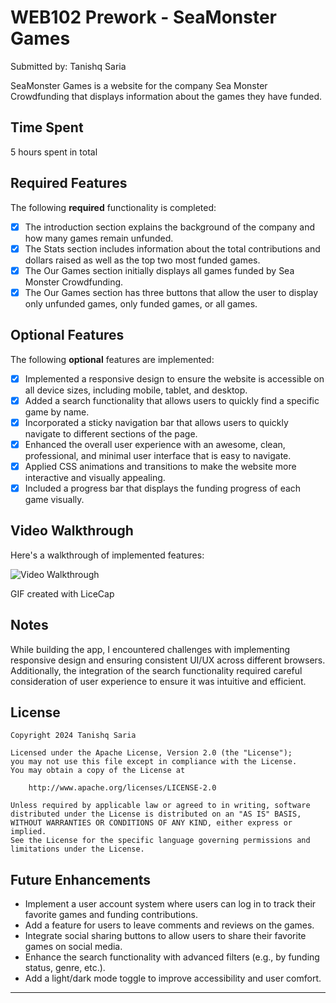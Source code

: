 # WEB102 Prework - SeaMonster Games

Submitted by: Tanishq Saria

SeaMonster Games is a website for the company Sea Monster Crowdfunding that displays information about the games they have funded.

## Time Spent
5 hours spent in total

## Required Features

The following **required** functionality is completed:

* [x] The introduction section explains the background of the company and how many games remain unfunded.
* [x] The Stats section includes information about the total contributions and dollars raised as well as the top two most funded games.
* [x] The Our Games section initially displays all games funded by Sea Monster Crowdfunding.
* [x] The Our Games section has three buttons that allow the user to display only unfunded games, only funded games, or all games.

## Optional Features

The following **optional** features are implemented:

* [x] Implemented a responsive design to ensure the website is accessible on all device sizes, including mobile, tablet, and desktop.
* [x] Added a search functionality that allows users to quickly find a specific game by name.
* [x] Incorporated a sticky navigation bar that allows users to quickly navigate to different sections of the page.
* [x] Enhanced the overall user experience with an awesome, clean, professional, and minimal user interface that is easy to navigate.
* [x] Applied CSS animations and transitions to make the website more interactive and visually appealing.
* [x] Included a progress bar that displays the funding progress of each game visually.

## Video Walkthrough

Here's a walkthrough of implemented features:

![Video Walkthrough](http://i.imgur.com/link/to/your/gif/file.gif)

<!-- Replace the above link with the actual URL of your GIF. -->

GIF created with LiceCap  
<!-- Replace with the name of the GIF tool you used, e.g., Kap, ScreenToGif, Peek, etc. -->

## Notes

While building the app, I encountered challenges with implementing responsive design and ensuring consistent UI/UX across different browsers. Additionally, the integration of the search functionality required careful consideration of user experience to ensure it was intuitive and efficient.

## License

    Copyright 2024 Tanishq Saria

    Licensed under the Apache License, Version 2.0 (the "License");
    you may not use this file except in compliance with the License.
    You may obtain a copy of the License at

        http://www.apache.org/licenses/LICENSE-2.0

    Unless required by applicable law or agreed to in writing, software
    distributed under the License is distributed on an "AS IS" BASIS,
    WITHOUT WARRANTIES OR CONDITIONS OF ANY KIND, either express or implied.
    See the License for the specific language governing permissions and
    limitations under the License.


## Future Enhancements

* Implement a user account system where users can log in to track their favorite games and funding contributions.
* Add a feature for users to leave comments and reviews on the games.
* Integrate social sharing buttons to allow users to share their favorite games on social media.
* Enhance the search functionality with advanced filters (e.g., by funding status, genre, etc.).
* Add a light/dark mode toggle to improve accessibility and user comfort.

---